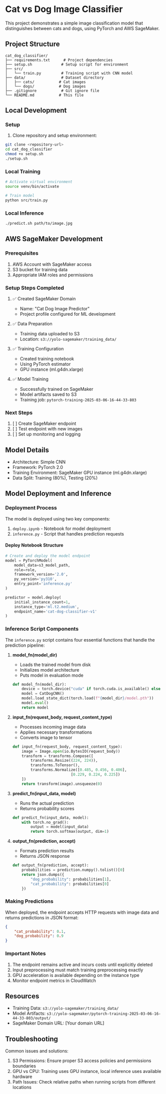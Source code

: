 # Cat vs Dog Image Classifier

This project demonstrates a simple image classification model that distinguishes between cats and dogs, using PyTorch and AWS SageMaker.

## Project Structure

```
cat_dog_classifier/
├── requirements.txt      # Project dependencies
├── setup.sh             # Setup script for environment
├── src/
│   └── train.py         # Training script with CNN model
├── data/                # Dataset directory
│   ├── cats/           # Cat images
│   └── dogs/           # Dog images
├── .gitignore           # Git ignore file
└── README.md           # This file
```

## Local Development

### Setup

1. Clone repository and setup environment:

```bash
git clone <repository-url>
cd cat_dog_classifier
chmod +x setup.sh
./setup.sh
```

### Local Training

```bash
# Activate virtual environment
source venv/bin/activate

# Train model
python src/train.py
```

### Local Inference

```bash
./predict.sh path/to/image.jpg
```

## AWS SageMaker Development

### Prerequisites

1. AWS Account with SageMaker access
2. S3 bucket for training data
3. Appropriate IAM roles and permissions

### Setup Steps Completed

1. ✅ Created SageMaker Domain
   - Name: "Cat Dog Image Predictor"
   - Project profile configured for ML development

2. ✅ Data Preparation
   - Training data uploaded to S3
   - Location: `s3://yolo-sagemaker/training_data/`

3. ✅ Training Configuration
   - Created training notebook
   - Using PyTorch estimator
   - GPU instance (ml.g4dn.xlarge)

4. ✅ Model Training
   - Successfully trained on SageMaker
   - Model artifacts saved to S3
   - Training job: `pytorch-training-2025-03-06-16-44-33-803`

### Next Steps

1. [ ] Create SageMaker endpoint
2. [ ] Test endpoint with new images
3. [ ] Set up monitoring and logging

## Model Details

- Architecture: Simple CNN
- Framework: PyTorch 2.0
- Training Environment: SageMaker GPU instance (ml.g4dn.xlarge)
- Data Split: Training (80%), Testing (20%)

## Model Deployment and Inference

### Deployment Process

The model is deployed using two key components:
1. `deploy.ipynb` - Notebook for model deployment
2. `inference.py` - Script that handles prediction requests

#### Deploy Notebook Structure
```python
# Create and deploy the model endpoint
model = PyTorchModel(
    model_data=s3_model_path,
    role=role,
    framework_version='2.0',
    py_version='py310',
    entry_point='inference.py'
)

predictor = model.deploy(
    initial_instance_count=1,
    instance_type='ml.t2.medium',
    endpoint_name='cat-dog-classifier-v1'
)
```

### Inference Script Components

The `inference.py` script contains four essential functions that handle the prediction pipeline:

1. **model_fn(model_dir)**
   - Loads the trained model from disk
   - Initializes model architecture
   - Puts model in evaluation mode
   ```python
   def model_fn(model_dir):
       device = torch.device("cuda" if torch.cuda.is_available() else "cpu")
       model = CatDogCNN()
       model.load_state_dict(torch.load(f"{model_dir}/model.pth"))
       model.eval()
       return model
   ```

2. **input_fn(request_body, request_content_type)**
   - Processes incoming image data
   - Applies necessary transformations
   - Converts image to tensor
   ```python
   def input_fn(request_body, request_content_type):
       image = Image.open(io.BytesIO(request_body))
       transform = transforms.Compose([
           transforms.Resize((224, 224)),
           transforms.ToTensor(),
           transforms.Normalize([0.485, 0.456, 0.406],
                             [0.229, 0.224, 0.225])
       ])
       return transform(image).unsqueeze(0)
   ```

3. **predict_fn(input_data, model)**
   - Runs the actual prediction
   - Returns probability scores
   ```python
   def predict_fn(input_data, model):
       with torch.no_grad():
           output = model(input_data)
           return torch.softmax(output, dim=1)
   ```

4. **output_fn(prediction, accept)**
   - Formats prediction results
   - Returns JSON response
   ```python
   def output_fn(prediction, accept):
       probabilities = prediction.numpy().tolist()[0]
       return json.dumps({
           "dog_probability": probabilities[1],
           "cat_probability": probabilities[0]
       })
   ```

### Making Predictions

When deployed, the endpoint accepts HTTP requests with image data and returns predictions in JSON format:

```json
{
    "cat_probability": 0.1,
    "dog_probability": 0.9
}
```

### Important Notes

1. The endpoint remains active and incurs costs until explicitly deleted
2. Input preprocessing must match training preprocessing exactly
3. GPU acceleration is available depending on the instance type
4. Monitor endpoint metrics in CloudWatch

## Resources

- Training Data: `s3://yolo-sagemaker/training_data/`
- Model Artifacts: `s3://yolo-sagemaker/pytorch-training-2025-03-06-16-44-33-803/output/`
- SageMaker Domain URL: [Your domain URL]

## Troubleshooting

Common issues and solutions:

1. S3 Permissions: Ensure proper S3 access policies and permissions boundaries
2. GPU vs CPU: Training uses GPU instance, local inference uses available hardware
3. Path Issues: Check relative paths when running scripts from different locations
